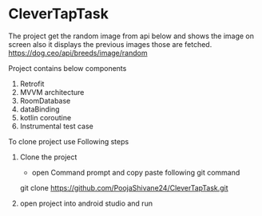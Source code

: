 # CleverTapTask

The project get the random image from api below and shows the image on screen also it displays the previous images those are fetched.
https://dog.ceo/api/breeds/image/random


Project contains below components
1. Retrofit
2. MVVM architecture
3. RoomDatabase
4. dataBinding
5. kotlin coroutine
6. Instrumental test case

To clone project use Following steps
1. Clone the project
   - open Command prompt and copy paste following git command 
   
   git clone https://github.com/PoojaShivane24/CleverTapTask.git
   
2. open project into android studio and run
